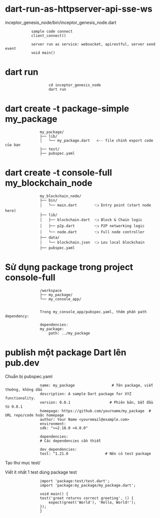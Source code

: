 # dart-run-as-httpserver-api-sse-ws

inceptor_genesis_node/bin/inceptor_genesis_node.dart

                sample code connect
                client_connect() 

                server run as service: websocket, apirestful, server send event 
                void main()

# dart run 

                        cd inceptor_genesis_node
                        dart run



# dart create -t package-simple my_package

                    my_package/
                    ├── lib/
                    │   └── my_package.dart   <-- file chính export code của bạn
                    ├── test/
                    ├── pubspec.yaml


# dart create -t console-full my_blockchain_node


                    my_blockchain_node/
                    ├── bin/
                    │   └── main.dart        👈 Entry point (start node here)
                    ├── lib/
                    │   ├── blockchain.dart  👈 Block & Chain logic
                    │   ├── p2p.dart         👈 P2P networking logic
                    │   └── node.dart        👈 Full node controller
                    ├── data/
                    │   └── blockchain.json  👈 Lưu local blockchain
                    ├── pubspec.yaml

# Sử dụng package trong project console-full

                    /workspace
                    ├── my_package/
                    └── my_console_app/

                    
                    Trong my_console_app/pubspec.yaml, thêm phần path dependency:

                    dependencies:
                    my_package:
                        path: ../my_package


# publish một package Dart lên pub.dev

Chuẩn bị pubspec.yaml

                    name: my_package                 # Tên package, viết thường, không dấu
                    description: A sample Dart package for XYZ functionality.
                    version: 0.0.1                  # Phiên bản, bắt đầu từ 0.0.1
                    homepage: https://github.com/yourname/my_package  # URL repo/code hoặc homepage
                    author: Your Name <youremail@example.com>
                    environment:
                    sdk: ">=2.18.0 <4.0.0"

                    dependencies:
                    # Các dependencies cần thiết

                    dev_dependencies:
                    test: ^1.21.0                 # Nên có test package


Tạo thư mục test/

Viết ít nhất 1 test dùng package test

                    import 'package:test/test.dart';
                    import 'package:my_package/my_package.dart';

                    void main() {
                    test('greet returns correct greeting', () {
                        expect(greet('World'), 'Hello, World!');
                    });
                    }
